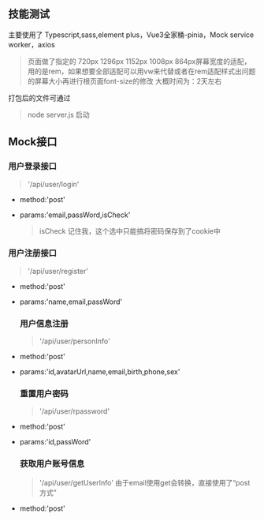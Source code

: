 ## 技能测试

主要使用了 Typescript,sass,element plus，Vue3全家桶-pinia，Mock service worker，axios

> 页面做了指定的 720px 1296px 1152px 1008px 864px屏幕宽度的适配，用的是rem，如果想要全部适配可以用vw来代替或者在rem适配样式出问题的屏幕大小再进行根页面font-size的修改
> 大概时间为：2天左右

  打包后的文件可通过 

> node server.js 启动

## Mock接口

### 用户登录接口

> '/api/user/login'

- method:'post'
- params:'email,passWord,isCheck'
  
  > isCheck 记住我，这个选中只能搞将密码保存到了cookie中

### 用户注册接口

> '/api/user/register'

- method:'post'
- params:'name,email,passWord'
  
  ### 用户信息注册
  
  > '/api/user/personInfo'
- method:'post'
- params:'id,avatarUrl,name,email,birth,phone,sex'
  
  ### 重置用户密码
  
  > '/api/user/rpassword'
- method:'post'
- params:'id,passWord'
  
  ### 获取用户账号信息
  
  > '/api/user/getUserInfo' 由于email使用get会转换，直接使用了“post方式”
- method:'post'
